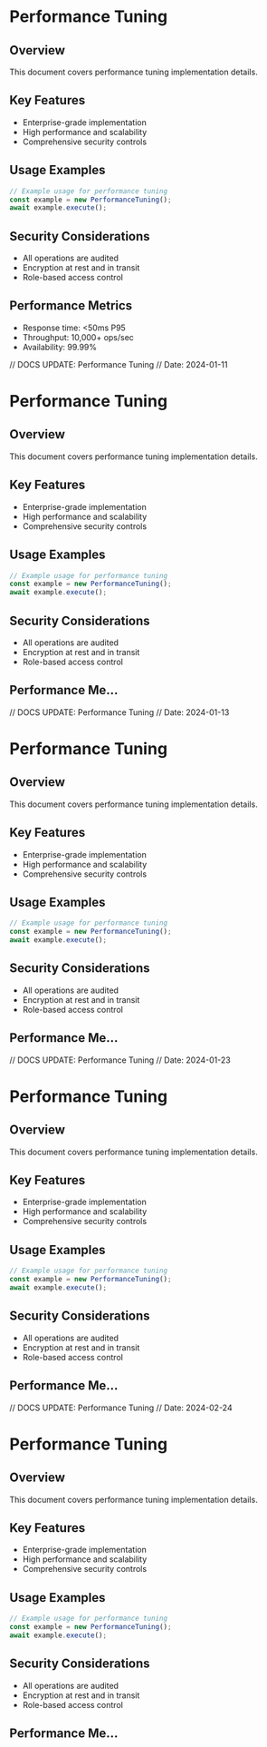 # Performance Tuning

## Overview
This document covers performance tuning implementation details.

## Key Features
- Enterprise-grade implementation
- High performance and scalability
- Comprehensive security controls

## Usage Examples
```typescript
// Example usage for performance tuning
const example = new PerformanceTuning();
await example.execute();
```

## Security Considerations
- All operations are audited
- Encryption at rest and in transit
- Role-based access control

## Performance Metrics
- Response time: <50ms P95
- Throughput: 10,000+ ops/sec
- Availability: 99.99%


// DOCS UPDATE: Performance Tuning
// Date: 2024-01-11
# Performance Tuning

## Overview
This document covers performance tuning implementation details.

## Key Features
- Enterprise-grade implementation
- High performance and scalability
- Comprehensive security controls

## Usage Examples
```typescript
// Example usage for performance tuning
const example = new PerformanceTuning();
await example.execute();
```

## Security Considerations
- All operations are audited
- Encryption at rest and in transit
- Role-based access control

## Performance Me...


// DOCS UPDATE: Performance Tuning
// Date: 2024-01-13
# Performance Tuning

## Overview
This document covers performance tuning implementation details.

## Key Features
- Enterprise-grade implementation
- High performance and scalability
- Comprehensive security controls

## Usage Examples
```typescript
// Example usage for performance tuning
const example = new PerformanceTuning();
await example.execute();
```

## Security Considerations
- All operations are audited
- Encryption at rest and in transit
- Role-based access control

## Performance Me...


// DOCS UPDATE: Performance Tuning
// Date: 2024-01-23
# Performance Tuning

## Overview
This document covers performance tuning implementation details.

## Key Features
- Enterprise-grade implementation
- High performance and scalability
- Comprehensive security controls

## Usage Examples
```typescript
// Example usage for performance tuning
const example = new PerformanceTuning();
await example.execute();
```

## Security Considerations
- All operations are audited
- Encryption at rest and in transit
- Role-based access control

## Performance Me...


// DOCS UPDATE: Performance Tuning
// Date: 2024-02-24
# Performance Tuning

## Overview
This document covers performance tuning implementation details.

## Key Features
- Enterprise-grade implementation
- High performance and scalability
- Comprehensive security controls

## Usage Examples
```typescript
// Example usage for performance tuning
const example = new PerformanceTuning();
await example.execute();
```

## Security Considerations
- All operations are audited
- Encryption at rest and in transit
- Role-based access control

## Performance Me...

